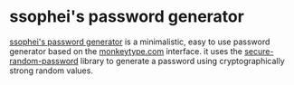 # ssophei's password generator
[ssophei's password generator](http://ssophei.github.io) is a minimalistic, easy to use password generator based on the [monkeytype.com](https://monkeytype.com/) interface. it uses the [secure-random-password](https://github.com/mkropat/secure-random-password) library to generate a password using cryptographically strong random values.
